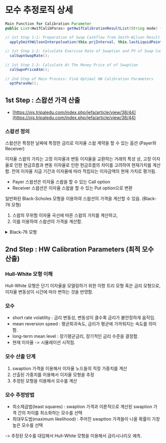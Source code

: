 # 모수 추정로직 상세

```java
Main Function for Calibration Parameter
public List<Hw1fCalibParas> getHw1fCalibrationResultList(String mode) {

// 1st Step 1-1: Preparation of Swap Cashflow from Smith-Wilson Result from baseCurve 	
  applySmithWilsonInterpoloation(this.prjInterval, this.lastLiquidPoint);		
  
// 1st Step 1-2: Calculate Exercise Rate of Swaption and PV of Swap Cashflow
  calSwpnSwapRate();
  
// 1st Step 1-3: Calculate At The Money Price of of Swaption	
  calSwpnPriceAtm();
  
// 2nd Step of Main Process: Find Optimal HW Calibration Parameters	
  optParasHw();	
```

## 1st Step : 스왑션 가격 산출&#x20;

* [https://ojs.tripaledu.com/index.php/jefa/article/view/38/44](https://ojs.tripaledu.com/index.php/jefa/article/view/38/44)

### 스왑션 정의 &#x20;

스왑션은 특정한 날짜에 특정한 금리로 이자율 스왑 계약을 할 수 있는 옵션 (Payer와 Receiver)

이자율 스왑의 가치는 고정 이자율과 변동 이자율을 교환하는 거래의 특성 상,  고정 이자율로 인한 현금흐름과 변동 이자율로 인한 현금흐름의 차이를 고려하여 현재가치를 계산함. 잔여 이자율 지급 기간과 이자율에 따라 적립되는 이자금액의 현재 가치로 평가됨.&#x20;

* Payer 스왑션은 이자율 스왑을 할 수 있는 Call option
* Receiver 스왑션은 이자율 스왑을 할 수 있는 Put option으로 변환



일반화된 Black-Scholes 모형을 이용하여 스왑션의 가격을 계산할 수 있음. (Black-76 모형)

1. 스왑의 무위험 이자율 곡선에 따른 스왑의 가치를 계산하고,&#x20;
2. 이를 이용하여 스왑션의 가격을 계산함.&#x20;

<details>

<summary>Black-76 모형</summary>

블랙-숄즈 모형을 이용하여 주가 옵션의 가격을 산출하는 방법을 이자율 옵션에 적용한 것. 이 모형은 1976년 피셔 블랙(Fischer Black)이 개발하였으며, 이자율 옵션 가격 산출을 위한 표준적인 모형으로 사용됨.

Black-76 모형은 이자율이 고정이 아닌 변동할 때 사용함. 기초 자산이 고정 이자율 채권이며, 이자율이 변동할 때 이자율 옵션의 가격을 산출하는 모형임. 블랙-숄즈 모형과 비슷하게 Black-76 모형은 이자율 옵션의 가격을 블랙-숄즈 방정식을 이용하여 계산함.

1. 이자율은 로그 정규분포를 따른다고 가정
2. 이자율 변동성을 상수로 가정
3. 이자율의 수익률을 무위험 단기 이자율로 근사

</details>



## 2nd Step : HW Calibration Parameters (최적 모수 산출)

### Hull-White 모형 이해&#x20;

Hull-White 모형은 단기 이자율을 모델링하기 위한 이항 트리 모형 혹은 금리 모형으로, 이자율 변동성이 시간에 따라 변하는 것을 반영함.&#x20;

### 모수

* short rate volatility : 금리 변동성, 변동성이 클수록 금리가 불안정하게 움직임.&#x20;
* mean reversion speed : 평균회귀속도, 금리가 평균에 가까워지는 속도를 의미함.&#x20;
* long-term mean level : 장기평균금리, 장기적인 금리 수준을 결정함.&#x20;
* 현재 이자율 -> 시뮬레이션 시작점.&#x20;

### 모수 산출 단계&#x20;

1. swaption 가격을 이용해서 이자율 노드들의 적정 가중치를 계산
2. 산출된 가중치를 이용해서 이자율 모형을 추정
3. 추정된 모형을 이용해서 모수를 계산

### 모수 추정방법&#x20;

* 최소제곱법(least squares) : swaption 가격과 이론적으로 계산된 swaption 가격 간의 차이를 최소화하는 모수를 선택
* 최대우도법(maximum likelihood) : 주어진 swaption 가격들이 나올 확률이 가장 높은 모수를 선택

\-> 추정된 모수를 대입해서 Hull-White 모형을 이용해서 금리시나리오 예측.&#x20;
